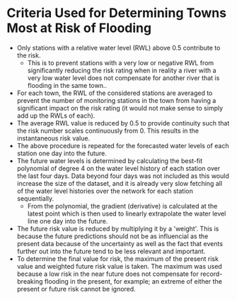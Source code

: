 # Criteria Used for Determining Towns Most at Risk of Flooding

- Only stations with a relative water level (RWL) above 0.5 contribute to the risk.
  - This is to prevent stations with a very low or negative RWL from significantly reducing the risk rating when in reality a river with a very low water level does not compensate for another river that is flooding in the same town..
- For each town, the RWL of the considered stations are averaged to prevent the number of monitoring stations in the town from having a significant impact on the risk rating (it would not make sense to simply add up the RWLs of each).
- The average RWL value is reduced by 0.5 to provide continuity such that the risk number scales continuously from 0. This results in the instantaneous risk value.
- The above procedure is repeated for the forecasted water levels of each station one day into the future.
- The future water levels is determined by calculating the best-fit polynomial of degree 4 on the water level history of each station over the last four days. Data beyond four days was not included as this would increase the size of the dataset, and it is already very slow fetching all of the water level histories over the network for each station sequentially.
  - From the polynomial, the gradient (derivative) is calculated at the latest point which is then used to linearly extrapolate the water level line one day into the future.
- The future risk value is reduced by multiplying it by a 'weight'. This is because the future predictions should not be as influencial as the present data because of the uncertainty as well as the fact that events further out into the future tend to be less relevant and important.
- To determine the final value for risk, the maximum of the present risk value and weighted future risk value is taken. The maximum was used because a low risk in the near future does not compensate for record-breaking flooding in the present, for example; an extreme of either the present or future risk cannot be ignored.
